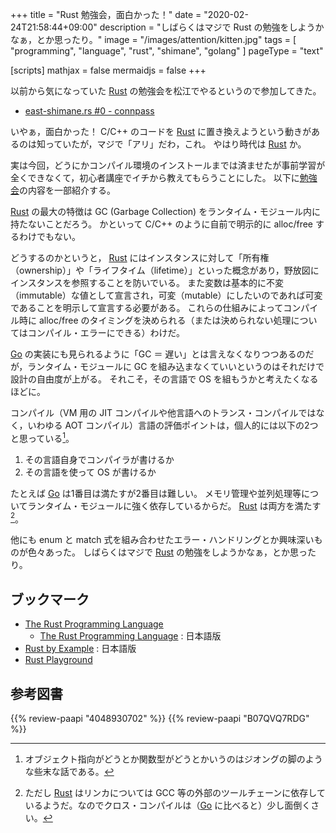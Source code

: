 +++
title = "Rust 勉強会，面白かった！"
date =  "2020-02-24T21:58:44+09:00"
description = "しばらくはマジで Rust の勉強をしようかなぁ，とか思ったり。"
image = "/images/attention/kitten.jpg"
tags  = [ "programming", "language", "rust", "shimane", "golang" ]
pageType = "text"

[scripts]
  mathjax = false
  mermaidjs = false
+++

以前から気になっていた [Rust] の勉強会を松江でやるというので参加してきた。

- [east-shimane.rs #0 - connpass](https://connpass.com/event/163790/)

いやぁ，面白かった！
C/C++ のコードを [Rust] に置き換えようという動きがあるのは知っていたが，マジで「アリ」だわ，これ。
やはり時代は [Rust] か。

実は今回，どうにかコンパイル環境のインストールまでは済ませたが事前学習が全くできなくて，初心者講座でイチから教えてもらうことにした。
以下に[勉強会](https://connpass.com/event/163790/ "east-shimane.rs #0 - connpass")の内容を一部紹介する。

[Rust] の最大の特徴は GC (Garbage Collection) をランタイム・モジュール内に持たないことだろう。
かといって C/C++ のように自前で明示的に alloc/free するわけでもない。 

どうするのかというと， [Rust] にはインスタンスに対して「所有権（ownership）」や「ライフタイム（lifetime）」といった概念があり，野放図にインスタンスを参照することを防いでいる。
また変数は基本的に不変（immutable）な値として宣言され，可変（mutable）にしたいのであれば可変であることを明示して宣言する必要がある。
これらの仕組みによってコンパイル時に alloc/free のタイミングを決められる（または決められない処理についてはコンパイル・エラーにできる）わけだ。

[Go] の実装にも見られるように「GC ＝ 遅い」とは言えなくなりつつあるのだが，ランタイム・モジュールに GC を組み込まなくていいというのはそれだけで設計の自由度が上がる。
それこそ，その言語で OS を組もうかと考えたくなるほどに。

コンパイル（VM 用の JIT コンパイルや他言語へのトランス・コンパイルではなく，いわゆる AOT コンパイル）言語の評価ポイントは，個人的には以下の2つと思っている[^l1]。

[^l1]: オブジェクト指向がどうとか関数型がどうとかいうのはジオングの脚のような些末な話である。

1. その言語自身でコンパイラが書けるか
2. その言語を使って OS が書けるか

たとえば [Go] は1番目は満たすが2番目は難しい。
メモリ管理や並列処理等についてランタイム・モジュールに強く依存しているからだ。
[Rust] は両方を満たす[^lnk1]。

[^lnk1]: ただし [Rust] はリンカについては GCC 等の外部のツールチェーンに依存しているようだ。なのでクロス・コンパイルは（[Go] に比べると）少し面倒くさい。

他にも enum と match 式を組み合わせたエラー・ハンドリングとか興味深いものが色々あった。
しばらくはマジで [Rust] の勉強をしようかなぁ，とか思ったり。

## ブックマーク

- [The Rust Programming Language](https://doc.rust-lang.org/book/)
    - [The Rust Programming Language](https://doc.rust-jp.rs/book/second-edition/) : 日本語版
- [Rust by Example](https://doc.rust-jp.rs/rust-by-example-ja/) : 日本語版
- [Rust Playground](https://play.rust-lang.org/)

[Rust]: https://www.rust-lang.org/ "Rust Programming Language"
[Go]: https://golang.org/ "The Go Programming Language"

## 参考図書

{{% review-paapi "4048930702" %}} <!-- プログラミング言語Rust 公式ガイド -->
{{% review-paapi "B07QVQ7RDG" %}} <!-- 実践Rust入門 -->
